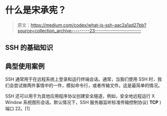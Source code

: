# 什么是宋承宪？

> 原文：<https://medium.com/codex/what-is-ssh-aac2a1ad27bb?source=collection_archive---------23----------------------->

## SSH 的基础知识

## 典型使用案例

SSH 通常用于在远程系统上登录和运行终端会话。通常，当我们使用 SSH 时，我们会尝试做两件事情中的一件，模拟命令行，或者传输文件。这是最简单的情况。

SSH 还可以用于为其他应用程序协议创建安全隧道，例如，安全地远程运行 X Window 系统图形会话。默认情况下，SSH 服务器监听标准传输控制协议( **TCP** )端口 22。[1]